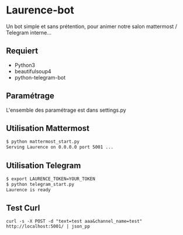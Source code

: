# Laurence-bot
Un bot simple et sans prétention, pour animer notre salon mattermost / Telegram interne…

## Requiert   
- Python3
- beautifulsoup4
- python-telegram-bot

## Paramétrage
L'ensemble des paramétrage est dans settings.py

## Utilisation Mattermost
```bash
$ python mattermost_start.py
Serving Laurence on 0.0.0.0 port 5001 ...
```

## Utilisation Telegram
```bash
$ export LAURENCE_TOKEN=YOUR_TOKEN
$ python telegram_start.py
Laurence is ready
```


## Test Curl
```
curl -s -X POST -d "text=test aaa&channel_name=test" http://localhost:5001/ | json_pp
```

